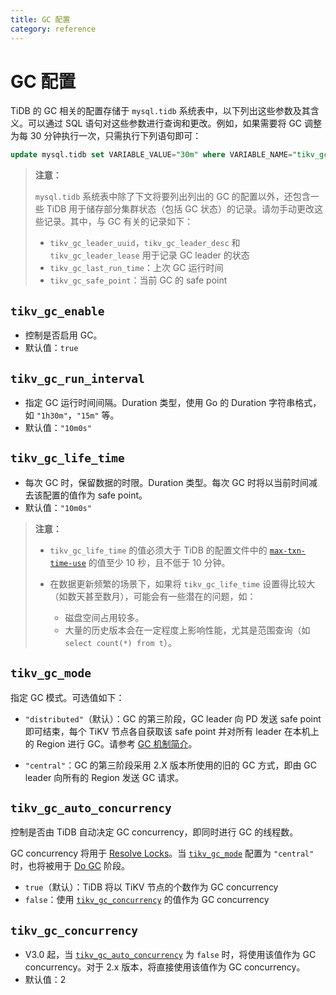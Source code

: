 ```yaml
---
title: GC 配置
category: reference
---
```


# GC 配置

TiDB 的 GC 相关的配置存储于 `mysql.tidb` 系统表中，以下列出这些参数及其含义。可以通过 SQL 语句对这些参数进行查询和更改。例如，如果需要将 GC 调整为每 30 分钟执行一次，只需执行下列语句即可：

```sql
update mysql.tidb set VARIABLE_VALUE="30m" where VARIABLE_NAME="tikv_gc_run_interval";
```

> **注意：**
>
> `mysql.tidb` 系统表中除了下文将要列出列出的 GC 的配置以外，还包含一些 TiDB 用于储存部分集群状态（包括 GC 状态）的记录。请勿手动更改这些记录。其中，与 GC 有关的记录如下：
>
> - `tikv_gc_leader_uuid`，`tikv_gc_leader_desc` 和 `tikv_gc_leader_lease` 用于记录 GC leader 的状态
> - `tikv_gc_last_run_time`：上次 GC 运行时间
> - `tikv_gc_safe_point`：当前 GC 的 safe point

## `tikv_gc_enable`

- 控制是否启用 GC。
- 默认值：`true`

## `tikv_gc_run_interval`

- 指定 GC 运行时间间隔。Duration 类型，使用 Go 的 Duration 字符串格式，如 `"1h30m"`，`"15m"` 等。
- 默认值：`"10m0s"`

## `tikv_gc_life_time`

- 每次 GC 时，保留数据的时限。Duration 类型。每次 GC 时将以当前时间减去该配置的值作为 safe point。
- 默认值：`"10m0s"`

> **注意：**
>
> - `tikv_gc_life_time` 的值必须大于 TiDB 的配置文件中的 [`max-txn-time-use`](/reference/configuration/tidb-server/configuration-file#max-txn-time-use) 的值至少 10 秒，且不低于 10 分钟。
>
> - 在数据更新频繁的场景下，如果将 `tikv_gc_life_time` 设置得比较大（如数天甚至数月），可能会有一些潜在的问题，如：
>    - 磁盘空间占用较多。
>    - 大量的历史版本会在一定程度上影响性能，尤其是范围查询（如 `select count(*) from t`）。

## `tikv_gc_mode`

指定 GC 模式。可选值如下：

- `"distributed"`（默认）：GC 的第三阶段，GC leader 向 PD 发送 safe point 即可结束，每个 TiKV 节点各自获取该 safe point 并对所有 leader 在本机上的 Region 进行 GC。请参考 [GC 机制简介](/reference/garbage-collection/overview.md)。

- `"central"`：GC 的第三阶段采用 2.X 版本所使用的旧的 GC 方式，即由 GC leader 向所有的 Region 发送 GC 请求。

## `tikv_gc_auto_concurrency`

控制是否由 TiDB 自动决定 GC concurrency，即同时进行 GC 的线程数。

GC concurrency 将用于 [Resolve Locks](/reference/garbage-collection/overview.md#resolve-locks)。当 [`tikv_gc_mode`](#tikv_gc_mode) 配置为 `"central"` 时，也将被用于 [Do GC](/reference/garbage-collection/overview.md#do-gc) 阶段。

- `true`（默认）：TiDB 将以 TiKV 节点的个数作为 GC concurrency
- `false`：使用 [`tikv_gc_concurrency`](#tikv-gc-concurrency) 的值作为 GC concurrency

## `tikv_gc_concurrency`

- V3.0 起，当 [`tikv_gc_auto_concurrency`](#tikv-gc-auto-concurrency) 为 `false` 时，将使用该值作为 GC concurrency。对于 2.x 版本，将直接使用该值作为 GC concurrency。
- 默认值：2
